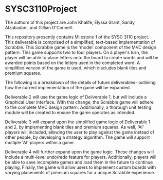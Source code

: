 # SYSC3110Project

The authors of this project are John Khalife, Elyssa Grant, Sandy Alzabadani, and Gillian O'Connell.

This repository presently contains Milestone 1 of the SYSC 3110 project. This deliverable is comprised of a simplified, text-based implementation of Scrabble. This Scrabble game is the 'model' component of the MVC design pattern. This game supports two to four players. On a player's turn, the player will be able to place letters onto the board to create words and will be awarded points based on the letters used in the completed word. A simplified version of the game is used, which discludes blank tiles and premium squares.

The following is a breakdown of the details of future deliverables- outlining how the current implementation of the game will be expanded.

Deliverable 2 will use the game logic of Deliverable 1, but will include a Graphical User Interface. With this change, the Scrabble game will adhere to the complete MVC design pattern. Additionally, a thorough unit testing module will be created to ensure the game operates as intended.

Deliverable 3 will expand upon the simplified game logic of Deliverable 1 and 2, by implementing blank tiles and premium squares. As well, 'AI' players will included, allowing the user to play against the game instead of other people, by developing a strategy algorithm. The game will support multiple 'AI' players within a game.

Deliverable 4 will further expand upon the game logic. These changes will include a multi-level undo/redo feature for players. Additionally, players will be able to save incomplete games and load them in the future to continue playing. Finally, the game will allow users to implement custom boards with varying placements of premium squares for a unique Scrabble experience.



